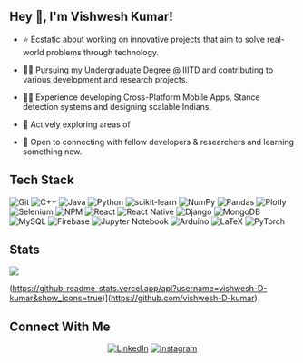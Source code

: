 ## Hey 👋,  I'm Vishwesh Kumar!  


  
- ⭐ Ecstatic about working on innovative projects that aim to solve real-world problems through technology.

- 👨‍🎓 Pursuing my Undergraduate Degree @ IIITD and contributing to various development and research projects. 

- 👨‍💻 Experience developing Cross-Platform Mobile Apps, Stance detection systems and designing scalable Indians. 

- 🔭  Actively exploring areas of 

- 🤝  Open to connecting with fellow developers & researchers and learning something new.

## Tech Stack

![Git](https://img.shields.io/badge/Git-%23F05033.svg?style=flat-square&logo=git&logoColor=white)
![C++](https://img.shields.io/badge/C++-%2300599C.svg?style=flat-square&logo=c%2B%2B&logoColor=white)
![Java](https://img.shields.io/badge/Java-%23ED8B00.svg?style=flat-square&logo=java&logoColor=white)
![Python](https://img.shields.io/badge/Python-3670A0?style=flat-square&logo=python&logoColor=ffdd54)
![scikit-learn](https://img.shields.io/badge/SkLearn-%23F7931E.svg?style=flat-square&logo=scikit-learn&logoColor=white)
![NumPy](https://img.shields.io/badge/Numpy-%23013243.svg?style=flat-square&logo=numpy&logoColor=white)
![Pandas](https://img.shields.io/badge/Pandas-%23150458.svg?style=flat-square&logo=pandas&logoColor=white)
![Plotly](https://img.shields.io/badge/Plotly-%233F4F75.svg?style=flat-square&logo=plotly&logoColor=white)
![Selenium](https://img.shields.io/badge/-Selenium-%43B02A?style=flat-square&logo=selenium&logoColor=white)
![NPM](https://img.shields.io/badge/NPM-%23000000.svg?style=flat-square&logo=npm&logoColor=white)
![React](https://img.shields.io/badge/React-%2320232a.svg?style=flat-square&logo=react&logoColor=%2361DAFB)
![React Native](https://img.shields.io/badge/React_Native-%2320232a.svg?style=flat-square&logo=react&logoColor=%2361DAFB)
![Django](https://img.shields.io/badge/Django-%23092E20.svg?style=flat-square&logo=django&logoColor=white)
![MongoDB](https://img.shields.io/badge/MongoDB-%234ea94b.svg?style=flat-square&logo=mongodb&logoColor=white)
![MySQL](https://img.shields.io/badge/Mysql-%2300f.svg?style=flat-square&logo=mysql&logoColor=white)
![Firebase](https://img.shields.io/badge/Firebase-%23039BE5.svg?style=flat-square&logo=firebase)
![Jupyter Notebook](https://img.shields.io/badge/Jupyter-%23FA0F00.svg?style=flat-square&logo=jupyter&logoColor=white)
![Arduino](https://img.shields.io/badge/Arduino-00979D?style=flat-square&logo=Arduino&logoColor=white)
![LaTeX](https://img.shields.io/badge/Latex-%23008080.svg?style=flat-square&logo=latex&logoColor=white)
![PyTorch](https://img.shields.io/badge/PyTorch-%23EE4C2C.svg?style=for-the-badge&logo=PyTorch&logoColor=white)



## Stats

<!-- <div align="center"> -->
  <img align="center" src="https://github-readme-stats.vercel.app/api?username=vishwesh-D-kumar&show_icons=true&theme=dark&hide=stars&include_all_commits=true" />
<!--   <img align="center" src="https://github-readme-streak-stats.herokuapp.com/?user=anuneetanand&theme=dark" alt="anuneetanand" /> -->
<!-- </div> -->

<!-- 
<h3>🔢 Visitor Count</h3>

![Visitor Count](https://profile-counter.glitch.me/vishwesh-D-kumar/count.svg) -->
<!-- [![Top Langs](https://github-readme-stats.vercel.app/api/top-langs/?username=vishwesh-D-kumar&show_icons=true&hide=jupyter%20notebook)](https://github.com/vishwesh-D-kumar) -->

(https://github-readme-stats.vercel.app/api?username=vishwesh-D-kumar&show_icons=true)](https://github.com/vishwesh-D-kumar)

## Connect With Me

<p align="center">
<a href="https://www.linkedin.com/in/vishwesh-kumar-ba07a216a/"><img alt="LinkedIn" src="https://img.shields.io/badge/LinkedIn-Vishwesh%20Kumar-blue?style=flat-square&logo=linkedin"></a>
<a href="https://www.instagram.com/kr.vishwesh/"><img alt="Instagram" src="https://img.shields.io/badge/Instagram-kr.vishwesh-blue?style=flat-square&logo=instagram"></a>


